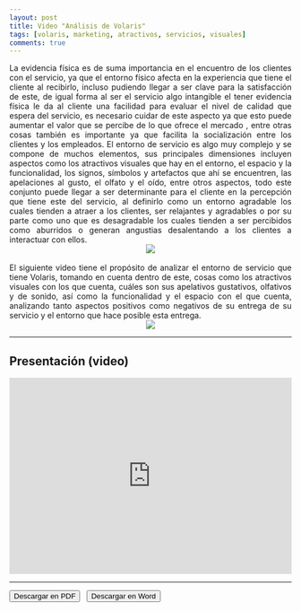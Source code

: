 ```yaml
---
layout: post
title: Video "Análisis de Volaris" 
tags: [volaris, marketing, atractivos, servicios, visuales]
comments: true
---
```


<div style="text-align:justify">
La evidencia física es de suma importancia en el encuentro de los clientes con el servicio, ya que el entorno físico afecta en la experiencia que tiene el cliente al recibirlo, incluso pudiendo llegar a ser clave para la satisfacción de este, de igual forma al ser el servicio algo intangible el tener evidencia física le da al cliente una facilidad para evaluar el nivel de calidad que espera del servicio, es necesario cuidar de este aspecto ya que esto puede aumentar el valor que se percibe de lo que ofrece el mercado , entre otras cosas también es importante ya que facilita la socialización entre los clientes y los empleados. El entorno de servicio es algo muy complejo y se compone de muchos elementos, sus principales dimensiones incluyen aspectos como los atractivos visuales que hay en el entorno, el espacio y la funcionalidad, los signos, símbolos y artefactos que ahí se encuentren, las apelaciones al gusto, el olfato y el oído, entre otros aspectos, todo este conjunto puede llegar a ser determinante para el cliente en la percepción que tiene este del servicio, al definirlo como un entorno agradable los cuales tienden a atraer a los clientes, ser relajantes y agradables o por su parte como uno que es desagradable los cuales tienden a ser percibidos como aburridos o generan angustias desalentando a los clientes a interactuar con ellos.<br>
<div style="text-align: center;">
  <img src="https://katherig.github.io/files/images/volaris1.png">
</div>
<br>
El siguiente video tiene el propósito de analizar el entorno de servicio que tiene Volaris, tomando en cuenta dentro de este, cosas como los atractivos visuales con los que cuenta, cuáles son sus apelativos gustativos, olfativos y de sonido, así como la funcionalidad y el espacio con el que cuenta, analizando tanto aspectos positivos como negativos de su entrega de su servicio y el entorno que hace posible esta entrega.<br>
<div style="text-align: center;">
  <img src="https://katherig.github.io/files/images/volaris.png">
</div>
</div>

_________________

## Presentación (video)

<iframe width="100%" height="350" src="https://www.youtube.com/embed/ohKFV_SducA" title="YouTube video player" frameborder="0" allow="accelerometer; autoplay; clipboard-write; encrypted-media; gyroscope; picture-in-picture" allowfullscreen></iframe>

--------------------------------

<button name="PDF" class="btn-adn"> <a style="text-decoration:none; color: inherit" href="https://katherig.github.io/files/Introducción.pdf">Descargar en PDF</a> </button> &nbsp; <button name="Word" class="btn-adn"> <a style="text-decoration:none; color: inherit" href="https://katherig.github.io/files/Introducción.docx">Descargar en Word</a> </button>



